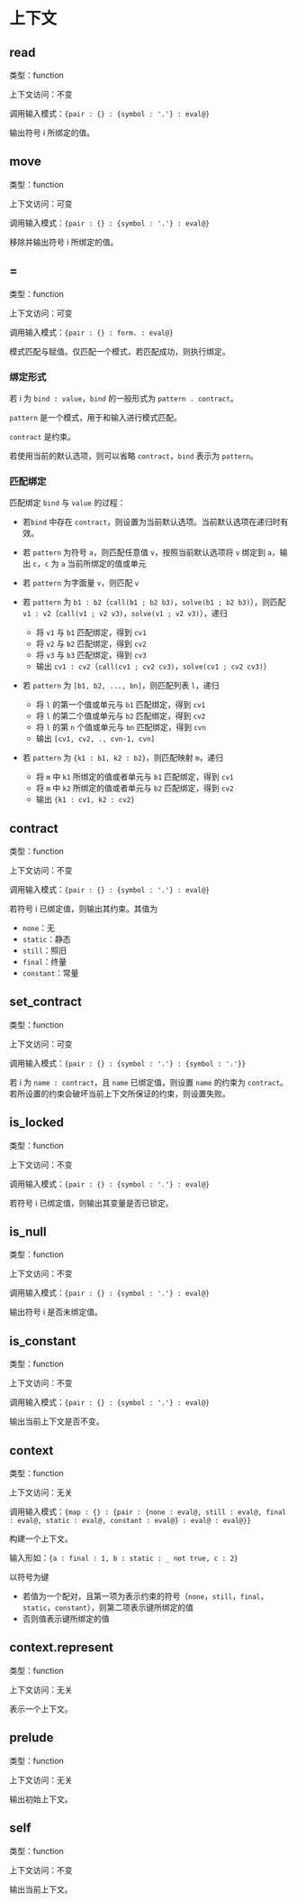 # 上下文

## read

类型：function

上下文访问：不变

调用输入模式：`{pair : {} : {symbol : '.'} : eval@}`

输出符号 i 所绑定的值。

## move

类型：function

上下文访问：可变

调用输入模式：`{pair : {} : {symbol : '.'} : eval@}`

移除并输出符号 i 所绑定的值。

## =

类型：function

上下文访问：可变

调用输入模式：`{pair : {} : form. : eval@}`

模式匹配与赋值。仅匹配一个模式，若匹配成功，则执行绑定。

### 绑定形式

若 i 为 `bind : value`，`bind` 的一般形式为 `pattern . contract`。

`pattern` 是一个模式，用于和输入进行模式匹配。

`contract` 是约束。

若使用当前的默认选项，则可以省略 `contract`，`bind` 表示为 `pattern`。

### 匹配绑定

匹配绑定 `bind` 与 `value` 的过程：

- 若`bind` 中存在 `contract`，则设置为当前默认选项。当前默认选项在递归时有效。

- 若 `pattern` 为符号 `a`，则匹配任意值 `v`，按照当前默认选项将 `v` 绑定到 `a`，输出 `c`，`c` 为 `a` 当前所绑定的值或单元
- 若 `pattern` 为字面量 `v`，则匹配 `v`
- 若 `pattern` 为 `b1 : b2`（`call(b1 ; b2 b3)`，`solve(b1 ; b2 b3)`），则匹配 `v1 : v2`（`call(v1 ; v2 v3)`，`solve(v1 ; v2 v3)`），递归
  - 将 `v1` 与 `b1` 匹配绑定，得到 `cv1`
  - 将 `v2` 与 `b2` 匹配绑定，得到 `cv2`
  - 将 `v3` 与 `b3` 匹配绑定，得到 `cv3`
  - 输出 `cv1 : cv2`（`call(cv1 ; cv2 cv3)`，`solve(cv1 ; cv2 cv3)`）
- 若 `pattern` 为 `[b1, b2, ..., bn]`，则匹配列表 `l`，递归
  - 将 `l` 的第一个值或单元与 `b1` 匹配绑定，得到 `cv1`
  - 将 `l` 的第二个值或单元与 `b2` 匹配绑定，得到 `cv2`
  - 将 `l` 的第 `n` 个值或单元与 `bn` 匹配绑定，得到 `cvn`
  - 输出 `[cv1, cv2, ., cvn-1, cvn]`
- 若 `pattern` 为 `{k1 : b1, k2 : b2}`，则匹配映射 `m`，递归
  - 将 `m` 中 `k1` 所绑定的值或者单元与 `b1` 匹配绑定，得到 `cv1`
  - 将 `m` 中 `k2` 所绑定的值或者单元与 `b2` 匹配绑定，得到 `cv2`
  - 输出 `{k1 : cv1, k2 : cv2}`

## contract

类型：function

上下文访问：不变

调用输入模式：`{pair : {} : {symbol : '.'} : eval@}`

若符号 i 已绑定值，则输出其约束。其值为

- `none`：无
- `static`：静态
- `still`：照旧
- `final`：终量
- `constant`：常量

## set_contract

类型：function

上下文访问：可变

调用输入模式：`{pair : {} : {symbol : '.'} : {symbol : '.'}}`

若 i 为 `name : contract`，且 `name` 已绑定值，则设置 `name` 的约束为 `contract`。若所设置的约束会破坏当前上下文所保证的约束，则设置失败。

## is_locked

类型：function

上下文访问：不变

调用输入模式：`{pair : {} : {symbol : '.'} : eval@}`

若符号 i 已绑定值，则输出其变量是否已锁定。

## is_null

类型：function

上下文访问：不变

调用输入模式：`{pair : {} : {symbol : '.'} : eval@}`

输出符号 i 是否未绑定值。

## is_constant

类型：function

上下文访问：不变

调用输入模式：`{pair : {} : {symbol : '.'} : eval@}`

输出当前上下文是否不变。

## context

类型：function

上下文访问：无关

调用输入模式：`{map : {} : {pair : {none : eval@, still : eval@, final : eval@, static : eval@, constant : eval@} : eval@ : eval@}}`

构建一个上下文。

输入形如：`{a : final : 1, b : static : _ not true, c : 2}`

以符号为键

- 若值为一个配对，且第一项为表示约束的符号（`none`，`still`，`final`，`static`，`constant`），则第二项表示键所绑定的值
- 否则值表示键所绑定的值

## context.represent

类型：function

上下文访问：无关

表示一个上下文。

## prelude

类型：function

上下文访问：无关

输出初始上下文。

## self

类型：function

上下文访问：不变

输出当前上下文。
